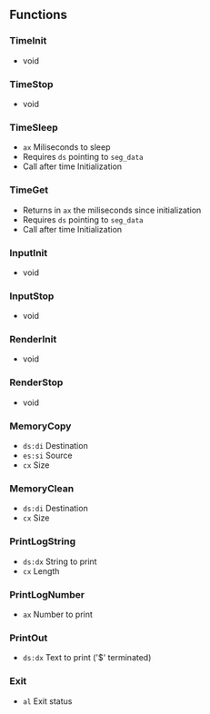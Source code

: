 
Functions
---------

### TimeInit
- void

### TimeStop
- void

### TimeSleep
- `ax` Miliseconds to sleep
- Requires `ds` pointing to `seg_data`
- Call after time Initialization

### TimeGet
- Returns in `ax` the miliseconds since initialization
- Requires `ds` pointing to `seg_data`
- Call after time Initialization

### InputInit
- void

### InputStop
- void

### RenderInit
- void

### RenderStop
- void

### MemoryCopy
- `ds:di` Destination
- `es:si` Source
- `cx`    Size

### MemoryClean
- `ds:di` Destination
- `cx`    Size

### PrintLogString
- `ds:dx` String to print
- `cx`    Length

### PrintLogNumber
- `ax` Number to print

### PrintOut
- `ds:dx` Text to print ('$' terminated)

### Exit
- `al` Exit status
